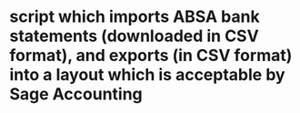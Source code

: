 # script which imports ABSA bank statements (downloaded in CSV format), and exports (in CSV format) into a layout which is acceptable by Sage Accounting
